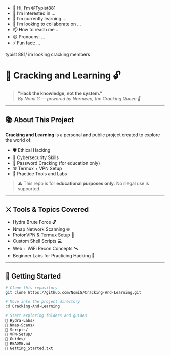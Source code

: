 - 👋 Hi, I’m @Typist881
- 👀 I’m interested in ...
- 🌱 I’m currently learning ...
- 💞️ I’m looking to collaborate on ...
- 📫 How to reach me ...
- 😄 Pronouns: ...
- ⚡ Fun fact: ...

<!---
Typist881/Typist881 is a ✨ special ✨ repository because its `README.md` (this file) appears on your GitHub profile.
You can click the Preview link to take a look at your changes.
--->
typist 881/ im looking cracking members
# 🧠 Cracking and Learning 🔓  
> **"Hack the knowledge, not the system."**  
> *By Nomi G — powered by Narmeen, the Cracking Queen 👑*

---

## 📚 About This Project

**Cracking and Learning** is a personal and public project created to explore the world of:

- 🛡️ Ethical Hacking
- 🧠 Cybersecurity Skills
- 🔐 Password Cracking (for education only)
- ⚒️ Termux + VPN Setup
- 🧪 Practice Tools and Labs

> ⚠️ This repo is for **educational purposes only**. No illegal use is supported.

---

## ⚔️ Tools & Topics Covered

- Hydra Brute Force 🔓  
- Nmap Network Scanning 🌐  
- ProtonVPN & Termux Setup 📲  
- Custom Shell Scripts 💻  
- Web + WiFi Recon Concepts 🛰️  
- Beginner Labs for Practicing Hacking 🧪

---

## 🚀 Getting Started

```bash
# Clone this repository
git clone https://github.com/NomiG/Cracking-And-Learning.git

# Move into the project directory
cd Cracking-And-Learning

# Start exploring folders and guides
📁 Hydra-Labs/
📁 Nmap-Scans/
📁 Scripts/
📁 VPN-Setup/
📁 Guides/
📄 README.md
📄 Getting_Started.txt
